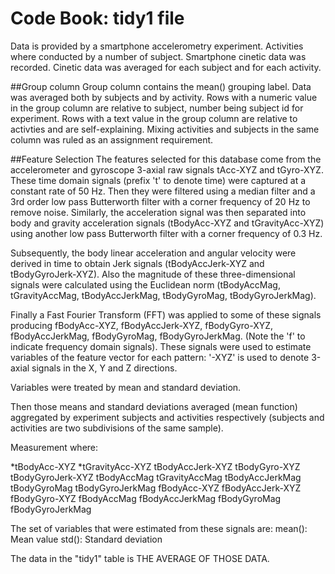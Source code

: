 Code Book: tidy1 file
====================

Data is provided by a smartphone accelerometry experiment.
Activities where conducted by a number of subject.
Smartphone cinetic data was recorded.
Cinetic data was averaged for each subject and for each activity.

##Group column
Group column contains the mean() grouping label.
Data was averaged both by subjects and by activity.
Rows with a numeric value in the group column are relative to subject, number being subject id for experiment.
Rows with a text value in the group column are relative to activties and are self-explaining.
Mixing activities and subjects in the same column was ruled as an assignment requirement.

##Feature Selection
The features selected for this database come from the accelerometer and gyroscope 3-axial raw signals tAcc-XYZ and tGyro-XYZ. These time domain signals (prefix 't' to denote time) were captured at a constant rate of 50 Hz. Then they were filtered using a median filter and a 3rd order low pass Butterworth filter with a corner frequency of 20 Hz to remove noise. Similarly, the acceleration signal was then separated into body and gravity acceleration signals (tBodyAcc-XYZ and tGravityAcc-XYZ) using another low pass Butterworth filter with a corner frequency of 0.3 Hz.

Subsequently, the body linear acceleration and angular velocity were derived in time to obtain Jerk signals (tBodyAccJerk-XYZ and tBodyGyroJerk-XYZ). Also the magnitude of these three-dimensional signals were calculated using the Euclidean norm (tBodyAccMag, tGravityAccMag, tBodyAccJerkMag, tBodyGyroMag, tBodyGyroJerkMag).

Finally a Fast Fourier Transform (FFT) was applied to some of these signals producing fBodyAcc-XYZ, fBodyAccJerk-XYZ, fBodyGyro-XYZ, fBodyAccJerkMag, fBodyGyroMag, fBodyGyroJerkMag. (Note the 'f' to indicate frequency domain signals).
These signals were used to estimate variables of the feature vector for each pattern:
'-XYZ' is used to denote 3-axial signals in the X, Y and Z directions.

Variables were treated by mean and standard deviation.

Then those means and standard deviations averaged (mean function) aggregated by experiment subjects and activities respectively (subjects and activities are two subdivisions of the same sample).

Measurement where:

*tBodyAcc-XYZ 
*tGravityAcc-XYZ 
tBodyAccJerk-XYZ 
tBodyGyro-XYZ 
tBodyGyroJerk-XYZ 
tBodyAccMag 
tGravityAccMag 
tBodyAccJerkMag 
tBodyGyroMag 
tBodyGyroJerkMag 
fBodyAcc-XYZ 
fBodyAccJerk-XYZ 
fBodyGyro-XYZ 
fBodyAccMag 
fBodyAccJerkMag 
fBodyGyroMag 
fBodyGyroJerkMag 

The set of variables that were estimated from these signals are:
mean(): Mean value
std(): Standard deviation

The data in the "tidy1" table is THE AVERAGE OF THOSE DATA.

